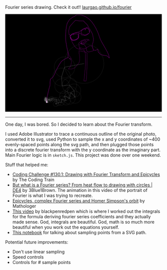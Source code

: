 Fourier series drawing. Check it out!! [laurgao.github.io/fourier](https://laurgao.github.io/fourier)

![](screenshot.png)

---

One day, I was bored. So I decided to learn about the Fourier transform.

I used Adobe Illustrator to trace a continuous outline of the original photo, converted it to svg, used Python to sample the x and y coordinates of ~400 evenly-spaced points along the svg path, and then plugged those points into a discrete fourier transform with the y coordinate as the imaginary part. Main Fourier logic is in `sketch.js`. This project was done over one weekend.

Stuff that helped me:

-   [Coding Challenge #130.1: Drawing with Fourier Transform and Epicycles](https://www.youtube.com/watch?v=MY4luNgGfms) by The Coding Train
-   [But what is a Fourier series? From heat flow to drawing with circles | DE4](https://www.youtube.com/watch?v=r6sGWTCMz2k&t=646s) by 3Blue1Brown. The animation in this video of the portrait of Fourier is what I was trying to recreate.
-   [Epicycles, complex Fourier series and Homer Simpson's orbit](https://www.youtube.com/watch?v=qS4H6PEcCCA&t=601s) by Mathologer
-   [This video](https://www.youtube.com/watch?v=iSw2xFhMRN0) by blackpenredpen which is where I worked out the integrals for the formula deriving fourier series coefficients and they actually made sense. God, integrals are beautiful. God, math is so much more beautiful when you work out the equations yourself.
-   [This notebook](https://observablehq.com/@mbostock/fourier-series-path-sampling) for talking about sampling points from a SVG path.

Potential future improvements:

-   Don't use linear sampling
-   Speed controls
-   Controls for # sample points

